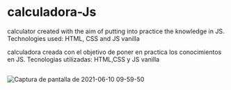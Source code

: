 # calculadora-Js
calculator created with the aim of putting into practice the knowledge in JS.
Technologies used: HTML, CSS and JS vanilla


calculadora creada con el objetivo de poner en practica los conocimientos en JS.
Tecnologias utilizadas: HTML,CSS y JS vanilla
##
![Captura de pantalla de 2021-06-10 09-59-50](https://user-images.githubusercontent.com/63824391/121529258-9da3b980-c9d2-11eb-98ac-668849419c9f.png)
